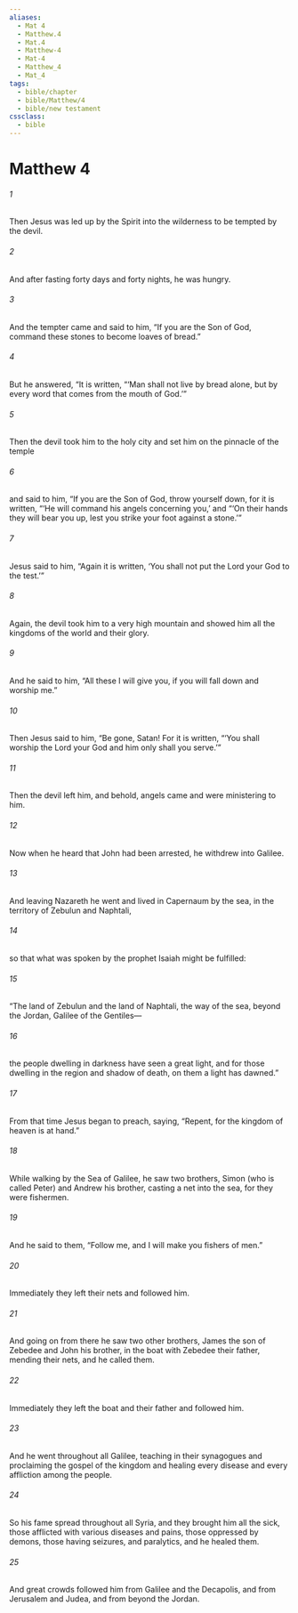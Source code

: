 ```yaml
---
aliases:
  - Mat 4
  - Matthew.4
  - Mat.4
  - Matthew-4
  - Mat-4
  - Matthew_4
  - Mat_4
tags:
  - bible/chapter
  - bible/Matthew/4
  - bible/new testament
cssclass:
  - bible
---
```


# Matthew 4

###### 1
Then Jesus was led up by the Spirit into the wilderness to be tempted by the devil.
###### 2
And after fasting forty days and forty nights, he was hungry.
###### 3
And the tempter came and said to him, “If you are the Son of God, command these stones to become loaves of bread.”
###### 4
But he answered, “It is written, “‘Man shall not live by bread alone, but by every word that comes from the mouth of God.’”
###### 5
Then the devil took him to the holy city and set him on the pinnacle of the temple
###### 6
and said to him, “If you are the Son of God, throw yourself down, for it is written, “‘He will command his angels concerning you,’ and “‘On their hands they will bear you up, lest you strike your foot against a stone.’”
###### 7
Jesus said to him, “Again it is written, ‘You shall not put the Lord your God to the test.’”
###### 8
Again, the devil took him to a very high mountain and showed him all the kingdoms of the world and their glory.
###### 9
And he said to him, “All these I will give you, if you will fall down and worship me.”
###### 10
Then Jesus said to him, “Be gone, Satan! For it is written, “‘You shall worship the Lord your God and him only shall you serve.’”
###### 11
Then the devil left him, and behold, angels came and were ministering to him.
###### 12
Now when he heard that John had been arrested, he withdrew into Galilee.
###### 13
And leaving Nazareth he went and lived in Capernaum by the sea, in the territory of Zebulun and Naphtali,
###### 14
so that what was spoken by the prophet Isaiah might be fulfilled:
###### 15
“The land of Zebulun and the land of Naphtali, the way of the sea, beyond the Jordan, Galilee of the Gentiles—
###### 16
the people dwelling in darkness have seen a great light, and for those dwelling in the region and shadow of death, on them a light has dawned.”
###### 17
From that time Jesus began to preach, saying, “Repent, for the kingdom of heaven is at hand.”
###### 18
While walking by the Sea of Galilee, he saw two brothers, Simon (who is called Peter) and Andrew his brother, casting a net into the sea, for they were fishermen.
###### 19
And he said to them, “Follow me, and I will make you fishers of men.”
###### 20
Immediately they left their nets and followed him.
###### 21
And going on from there he saw two other brothers, James the son of Zebedee and John his brother, in the boat with Zebedee their father, mending their nets, and he called them.
###### 22
Immediately they left the boat and their father and followed him.
###### 23
And he went throughout all Galilee, teaching in their synagogues and proclaiming the gospel of the kingdom and healing every disease and every affliction among the people.
###### 24
So his fame spread throughout all Syria, and they brought him all the sick, those afflicted with various diseases and pains, those oppressed by demons, those having seizures, and paralytics, and he healed them.
###### 25
And great crowds followed him from Galilee and the Decapolis, and from Jerusalem and Judea, and from beyond the Jordan.


